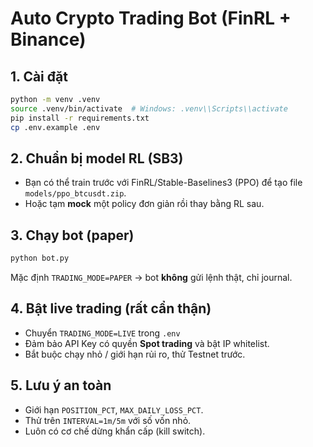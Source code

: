 # Auto Crypto Trading Bot (FinRL + Binance)

## 1. Cài đặt
```bash
python -m venv .venv
source .venv/bin/activate  # Windows: .venv\\Scripts\\activate
pip install -r requirements.txt
cp .env.example .env
```

## 2. Chuẩn bị model RL (SB3)

* Bạn có thể train trước với FinRL/Stable-Baselines3 (PPO) để tạo file `models/ppo_btcusdt.zip`.
* Hoặc tạm **mock** một policy đơn giản rồi thay bằng RL sau.

## 3. Chạy bot (paper)

```bash
python bot.py
```

Mặc định `TRADING_MODE=PAPER` → bot **không** gửi lệnh thật, chỉ journal.

## 4. Bật live trading (rất cẩn thận)

* Chuyển `TRADING_MODE=LIVE` trong `.env`
* Đảm bảo API Key có quyền **Spot trading** và bật IP whitelist.
* Bắt buộc chạy nhỏ / giới hạn rủi ro, thử Testnet trước.

## 5. Lưu ý an toàn

* Giới hạn `POSITION_PCT`, `MAX_DAILY_LOSS_PCT`.
* Thử trên `INTERVAL=1m/5m` với số vốn nhỏ.
* Luôn có cơ chế dừng khẩn cấp (kill switch).
